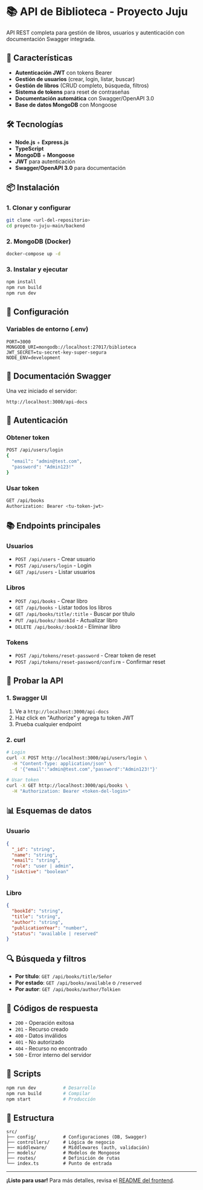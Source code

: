 # 📚 API de Biblioteca - Proyecto Juju

API REST completa para gestión de libros, usuarios y autenticación con documentación Swagger integrada.

## 🚀 Características

- **Autenticación JWT** con tokens Bearer
- **Gestión de usuarios** (crear, login, listar, buscar)
- **Gestión de libros** (CRUD completo, búsqueda, filtros)
- **Sistema de tokens** para reset de contraseñas
- **Documentación automática** con Swagger/OpenAPI 3.0
- **Base de datos MongoDB** con Mongoose

## 🛠️ Tecnologías

- **Node.js** + **Express.js**
- **TypeScript**
- **MongoDB** + **Mongoose**
- **JWT** para autenticación
- **Swagger/OpenAPI 3.0** para documentación

## 📦 Instalación

### 1. Clonar y configurar
```bash
git clone <url-del-repositorio>
cd proyecto-juju-main/backend
```

### 2. MongoDB (Docker)
```bash
docker-compose up -d
```

### 3. Instalar y ejecutar
```bash
npm install
npm run build
npm run dev
```

## 🔧 Configuración

### Variables de entorno (.env)
```env
PORT=3000
MONGODB_URI=mongodb://localhost:27017/biblioteca
JWT_SECRET=tu-secret-key-super-segura
NODE_ENV=development
```

## 📖 Documentación Swagger

Una vez iniciado el servidor:
```
http://localhost:3000/api-docs
```

## 🔐 Autenticación

### Obtener token
```bash
POST /api/users/login
{
  "email": "admin@test.com",
  "password": "Admin123!"
}
```

### Usar token
```bash
GET /api/books
Authorization: Bearer <tu-token-jwt>
```

## 📚 Endpoints principales

### Usuarios
- `POST /api/users` - Crear usuario
- `POST /api/users/login` - Login
- `GET /api/users` - Listar usuarios

### Libros
- `POST /api/books` - Crear libro
- `GET /api/books` - Listar todos los libros
- `GET /api/books/title/:title` - Buscar por título
- `PUT /api/books/:bookId` - Actualizar libro
- `DELETE /api/books/:bookId` - Eliminar libro

### Tokens
- `POST /api/tokens/reset-password` - Crear token de reset
- `POST /api/tokens/reset-password/confirm` - Confirmar reset

## 🧪 Probar la API

### 1. Swagger UI
1. Ve a `http://localhost:3000/api-docs`
2. Haz click en "Authorize" y agrega tu token JWT
3. Prueba cualquier endpoint

### 2. curl
```bash
# Login
curl -X POST http://localhost:3000/api/users/login \
  -H "Content-Type: application/json" \
  -d '{"email":"admin@test.com","password":"Admin123!"}'

# Usar token
curl -X GET http://localhost:3000/api/books \
  -H "Authorization: Bearer <token-del-login>"
```

## 📊 Esquemas de datos

### Usuario
```json
{
  "_id": "string",
  "name": "string",
  "email": "string",
  "role": "user | admin",
  "isActive": "boolean"
}
```

### Libro
```json
{
  "bookId": "string",
  "title": "string",
  "author": "string",
  "publicationYear": "number",
  "status": "available | reserved"
}
```

## 🔍 Búsqueda y filtros

- **Por título**: `GET /api/books/title/Señor`
- **Por estado**: `GET /api/books/available` o `/reserved`
- **Por autor**: `GET /api/books/author/Tolkien`

## 🚨 Códigos de respuesta

- `200` - Operación exitosa
- `201` - Recurso creado
- `400` - Datos inválidos
- `401` - No autorizado
- `404` - Recurso no encontrado
- `500` - Error interno del servidor

## 🔧 Scripts

```bash
npm run dev          # Desarrollo
npm run build        # Compilar
npm start            # Producción
```

## 📁 Estructura

```
src/
├── config/          # Configuraciones (DB, Swagger)
├── controllers/     # Lógica de negocio
├── middleware/      # Middlewares (auth, validación)
├── models/          # Modelos de Mongoose
├── routes/          # Definición de rutas
└── index.ts         # Punto de entrada
```

---

**¡Listo para usar!** Para más detalles, revisa el [README del frontend](../frontend/README.md).

